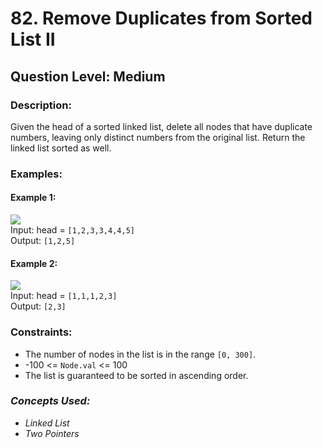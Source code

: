 # 82. Remove Duplicates from Sorted List II
## Question Level: Medium
### Description:
Given the head of a sorted linked list, delete all nodes that have duplicate numbers, leaving only distinct numbers from the original list. Return the linked list sorted as well.

### Examples:
#### Example 1:
<img src="https://assets.leetcode.com/uploads/2021/01/04/linkedlist1.jpg"><br>
Input: head = `[1,2,3,3,4,4,5]`<br>
Output: `[1,2,5]`<br>
#### Example 2:
<img src="https://assets.leetcode.com/uploads/2021/01/04/linkedlist2.jpg"><br>
Input: head = `[1,1,1,2,3]`<br>
Output: `[2,3]`<br>

### Constraints:

- The number of nodes in the list is in the range `[0, 300]`.
- -100 <= `Node.val` <= 100
- The list is guaranteed to be sorted in ascending order.

### <i>Concepts Used:
- Linked List
- Two Pointers </i>